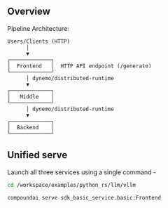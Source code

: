 <!--
SPDX-FileCopyrightText: Copyright (c) 2025 NVIDIA CORPORATION & AFFILIATES. All rights reserved.
SPDX-License-Identifier: Apache-2.0

Licensed under the Apache License, Version 2.0 (the "License");
you may not use this file except in compliance with the License.
You may obtain a copy of the License at

http://www.apache.org/licenses/LICENSE-2.0

Unless required by applicable law or agreed to in writing, software
distributed under the License is distributed on an "AS IS" BASIS,
WITHOUT WARRANTIES OR CONDITIONS OF ANY KIND, either express or implied.
See the License for the specific language governing permissions and
limitations under the License.
-->

## Overview

Pipeline Architecture:

```
Users/Clients (HTTP)
      │
      ▼
┌─────────────┐
│  Frontend   │  HTTP API endpoint (/generate)
└─────────────┘
      │ dynemo/distributed-runtime
      ▼
┌─────────────┐
│   Middle    │
└─────────────┘
      │ dynemo/distributed-runtime
      ▼
┌─────────────┐
│  Backend    │
└─────────────┘
```


## Unified serve
Launch all three services using a single command -

```bash
cd /workspace/examples/python_rs/llm/vllm

compoundai serve sdk_basic_service.basic:Frontend
```
